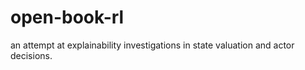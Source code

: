 # open-book-rl
an attempt at explainability investigations in state valuation and actor decisions. 
